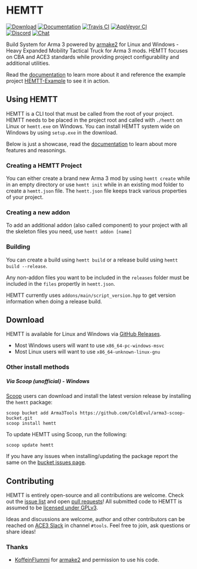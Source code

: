 # HEMTT

[![Download](https://img.shields.io/badge/download-latest-orange.svg?style=flat)](https://github.com/BrettMayson/HEMTT/releases/latest)
[![Documentation](https://img.shields.io/badge/docs-read-informational.svg)](https://brettmayson.github.io/HEMTT/#/)
[![Travis CI](https://img.shields.io/travis/synixebrett/HEMTT.svg?logo=travis&style=flat)](https://travis-ci.org/synixebrett/HEMTT)
[![AppVeyor CI](https://img.shields.io/appveyor/ci/synixebrett/HEMTT.svg?logo=appveyor&style=flat)](https://ci.appveyor.com/project/synixebrett/HEMTT)  
[![Discord](https://img.shields.io/badge/discord-7289DA)](https://discord.gg/VcDf42t)
[![Chat](https://slackin.ace3mod.com/badge.svg?style=flat&label=ACE3%20Slack%20%23tools)](https://slackin.ace3mod.com)

Build System for Arma 3 powered by [armake2](https://github.com/KoffeinFlummi/armake2) for Linux and Windows - Heavy Expanded Mobility Tactical Truck for Arma 3 mods. HEMTT focuses on CBA and ACE3 standards while providing project configurability and additional utilities.

Read the [documentation](https://brettmayson.github.io/HEMTT) to learn more about it and reference the example project [HEMTT-Example](https://github.com/BrettMayson/HEMTT-Example) to see it in action.


## Using HEMTT

HEMTT is a CLI tool that must be called from the root of your project. HEMTT needs to be placed in the project root and called with `./hemtt` on Linux or `hemtt.exe` on Windows. You can install HEMTT system wide on Windows by using `setup.exe` in the download.

Below is just a showcase, read the [documentation](https://brettmayson.github.io/HEMTT) to learn about more features and reasonings.

### Creating a HEMTT Project

You can either create a brand new Arma 3 mod by using `hemtt create` while in an empty directory or use `hemtt init` while in an existing mod folder to create a `hemtt.json` file. The `hemtt.json` file keeps track various properties of your project.

### Creating a new addon

To add an additional addon (also called component) to your project with all the skeleton files you need, use `hemtt addon [name]`

### Building

You can create a build using `hemtt build` or a release build using `hemtt build --release`.

Any non-addon files you want to be included in the `releases` folder must be included in the `files` propertly in `hemtt.json`.

HEMTT currently uses `addons/main/script_version.hpp` to get version information when doing a release build.


## Download

HEMTT is available for Linux and Windows via [GitHub Releases](https://github.com/BrettMayson/HEMTT/releases/latest).
- Most Windows users will want to use `x86_64-pc-windows-msvc`
- Most Linux users will want to use `x86_64-unknown-linux-gnu`

### Other install methods
##### Via Scoop (unofficial) - Windows
[Scoop](https://scoop.sh/) users can download and install the latest version release by installing the `hemtt` package:
```
scoop bucket add Arma3Tools https://github.com/ColdEvul/arma3-scoop-bucket.git
scoop install hemtt
```
To update HEMTT using Scoop, run the following:
```
scoop update hemtt
```
If you have any issues when installing/updating the package report the same on the [bucket issues page](https://github.com/ColdEvul/arma3-scoop-bucket/issues).

## Contributing

HEMTT is entirely open-source and all contributions are welcome. Check out the [issue list](https://github.com/BrettMayson/HEMTT/issues) and open [pull requests](https://github.com/BrettMayson/HEMTT/pulls)! All submitted code to HEMTT is assumed to be [licensed under GPLv3](https://github.com/BrettMayson/HEMTT/blob/master/LICENSE).

Ideas and discussions are welcome, author and other contributors can be reached on [ACE3 Slack](https://slackin.ace3mod.com) in channel `#tools`. Feel free to join, ask questions or share ideas!

### Thanks

- [KoffeinFlummi](https://github.com/KoffeinFlummi) for [armake2](https://github.com/KoffeinFlummi/armake2) and permission to use his code.
